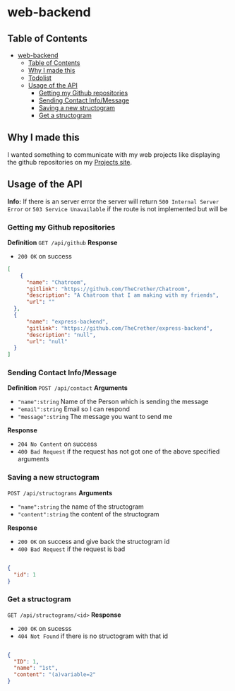 # web-backend

## Table of Contents

- [web-backend](#web-backend)
  - [Table of Contents](#table-of-contents)
  - [Why I made this](#why-i-made-this)
  - [Todolist](#todolist)
  - [Usage of the API](#usage-of-the-api)
    - [Getting my Github repositories](#getting-my-github-repositories)
    - [Sending Contact Info/Message](#sending-contact-infomessage)
    - [Saving a new structogram](#saving-a-new-structogram)
    - [Get a structogram](#get-a-structogram)

## Why I made this

I wanted something to communicate with my web projects like displaying the github repositories on my [Projects site][1].

## Usage of the API

**Info:** If there is an server error the server will return `500 Internal Server Error` or `503 Service Unavailable` if the route is not implemented but will be

### Getting my Github repositories

**Definition**
`GET /api/github`
**Response**

- `200 OK` on success

```json
[
    {
      "name": "Chatroom",
      "gitlink": "https://github.com/TheCrether/Chatroom",
      "description": "A Chatroom that I am making with my friends",
      "url": ""
  },
  {
      "name": "express-backend",
      "gitlink": "https://github.com/TheCrether/express-backend",
      "description": "null",
      "url": "null"
  }
]
```

### Sending Contact Info/Message

**Definition**
`POST /api/contact`
**Arguments**

- `"name":string` Name of the Person which is sending the message
- `"email":string` Email so I can respond
- `"message":string` The message you want to send me

**Response**

- `204 No Content` on success
- `400 Bad Request` if the request has not got one of the above specified arguments

### Saving a new structogram

`POST /api/structograms`
**Arguments**

- `"name":string` the name of the structogram
- `"content":string` the content of the structogram

**Response**

- `200 OK` on success and give back the structogram id
- `400 Bad Request` if the request is bad

```json

{
  "id": 1
}
```

### Get a structogram

`GET /api/structograms/<id>`
**Response**

- `200 OK` on sucesss
- `404 Not Found` if there is no structogram with that id

```json

{
  "ID": 1,
  "name": "1st",
  "content": "(a)variable=2"
}
```

[1]: http://thecrether.at/projects
